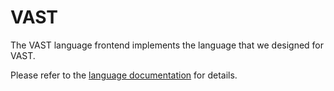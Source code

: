 # VAST

The VAST language frontend implements the
language that we designed for VAST.

Please refer to the [language documentation](../README.md) for details.
